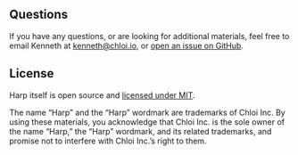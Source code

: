 ## Questions

If you have any questions, or are looking for additional materials, feel free to email Kenneth at [kenneth@chloi.io](mailto:kenneth@chloi.io), or [open an issue on GitHub](https://github.com/sintaxi/harp/issues).

## License

Harp itself is open source and [licensed under MIT](https://github.com/sintaxi/harp#license).

The name “Harp” and the “Harp” wordmark are trademarks of Chloi Inc. By using these materials, you acknowledge that Chloi Inc. is the sole owner of the name “Harp,” the “Harp” wordmark, and its related trademarks, and promise not to interfere with Chloi Inc.’s right to them.